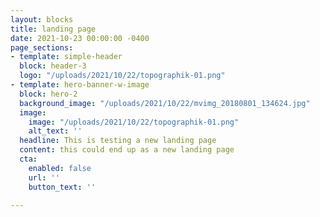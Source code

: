 ```yaml
---
layout: blocks
title: landing page
date: 2021-10-23 00:00:00 -0400
page_sections:
- template: simple-header
  block: header-3
  logo: "/uploads/2021/10/22/topographik-01.png"
- template: hero-banner-w-image
  block: hero-2
  background_image: "/uploads/2021/10/22/mvimg_20180801_134624.jpg"
  image:
    image: "/uploads/2021/10/22/topographik-01.png"
    alt_text: ''
  headline: This is testing a new landing page
  content: this could end up as a new landing page
  cta:
    enabled: false
    url: ''
    button_text: ''

---
```

